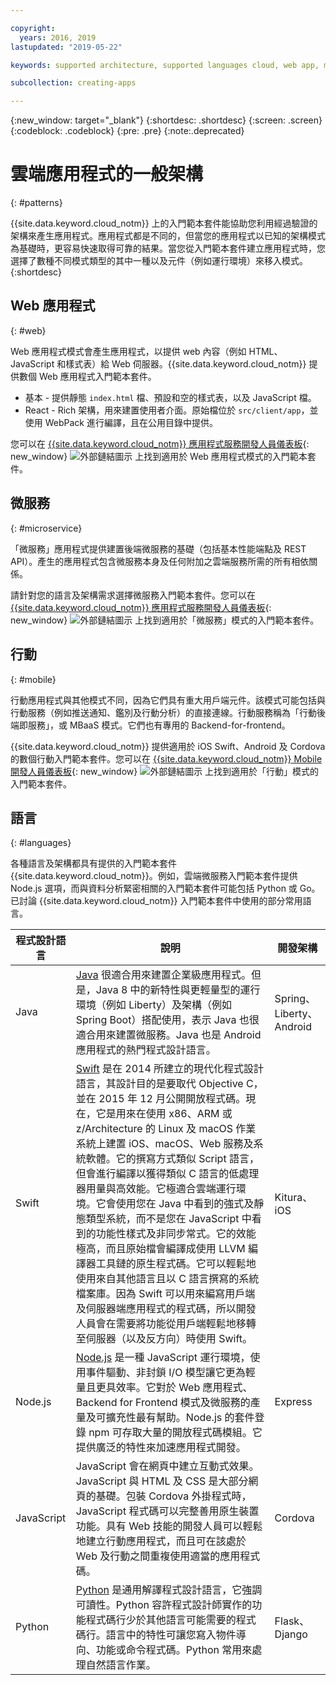 ```yaml
---

copyright:
  years: 2016, 2019
lastupdated: "2019-05-22"

keywords: supported architecture, supported languages cloud, web app, microservices, mobile, programming languages, app types, common architecture, cloud app

subcollection: creating-apps

---
```

{:new_window: target="_blank"}
{:shortdesc: .shortdesc}
{:screen: .screen}
{:codeblock: .codeblock}
{:pre: .pre}
{:note:.deprecated}

# 雲端應用程式的一般架構
{: #patterns}

{{site.data.keyword.cloud_notm}} 上的入門範本套件能協助您利用經過驗證的架構來產生應用程式。應用程式都是不同的，但當您的應用程式以已知的架構模式為基礎時，更容易快速取得可靠的結果。當您從入門範本套件建立應用程式時，您選擇了數種不同模式類型的其中一種以及元件（例如運行環境）來移入模式。
{:shortdesc}

## Web 應用程式
{: #web}

Web 應用程式模式會產生應用程式，以提供 web 內容（例如 HTML、JavaScript 和樣式表）給 Web 伺服器。{{site.data.keyword.cloud_notm}} 提供數個 Web 應用程式入門範本套件。

* 基本 - 提供靜態 `index.html` 檔、預設和空的樣式表，以及 JavaScript 檔。
* React - Rich 架構，用來建置使用者介面。原始檔位於 `src/client/app`，並使用 WebPack 進行編譯，且在公用目錄中提供。

您可以在 [{{site.data.keyword.cloud_notm}} 應用程式服務開發人員儀表板](https://{DomainName}/developer/appservice/dashboard){: new_window} ![外部鏈結圖示](../icons/launch-glyph.svg "外部鏈結圖示") 上找到適用於 Web 應用程式模式的入門範本套件。

## 微服務
{: #microservice}

「微服務」應用程式提供建置後端微服務的基礎（包括基本性能端點及 REST API）。產生的應用程式包含微服務本身及任何附加之雲端服務所需的所有相依關係。

請針對您的語言及架構需求選擇微服務入門範本套件。您可以在 [{{site.data.keyword.cloud_notm}} 應用程式服務開發人員儀表板](https://{DomainName}/developer/appservice/dashboard){: new_window} ![外部鏈結圖示](../icons/launch-glyph.svg "外部鏈結圖示") 上找到適用於「微服務」模式的入門範本套件。

## 行動
{: #mobile}

行動應用程式與其他模式不同，因為它們具有重大用戶端元件。該模式可能包括與行動服務（例如推送通知、鑑別及行動分析）的直接連線。行動服務稱為「行動後端即服務」，或 MBaaS 模式。它們也有專用的 Backend-for-frontend。

{{site.data.keyword.cloud_notm}} 提供適用於 iOS Swift、Android 及 Cordova 的數個行動入門範本套件。您可以在 [{{site.data.keyword.cloud_notm}} Mobile 開發人員儀表板](https://{DomainName}/developer/mobile/dashboard){: new_window} ![外部鏈結圖示](../icons/launch-glyph.svg "外部鏈結圖示") 上找到適用於「行動」模式的入門範本套件。

## 語言
{: #languages}

各種語言及架構都具有提供的入門範本套件 {{site.data.keyword.cloud_notm}}。例如，雲端微服務入門範本套件提供 Node.js 選項，而與資料分析緊密相關的入門範本套件可能包括 Python 或 Go。已討論 {{site.data.keyword.cloud_notm}} 入門範本套件中使用的部分常用語言。

|程式設計語言 | 說明                                                  |開發架構 |
|-----|-----|-----|
|Java | [Java](/docs/runtimes/liberty?topic=liberty-getting-started) 很適合用來建置企業級應用程式。但是，Java 8 中的新特性與更輕量型的運行環境（例如 Liberty）及架構（例如 Spring Boot）搭配使用，表示 Java 也很適合用來建置微服務。Java 也是 Android 應用程式的熱門程式設計語言。|Spring、Liberty、Android |
|Swift|[Swift](/docs/runtimes/swift?topic=Swift-getting-started) 是在 2014 所建立的現代化程式設計語言，其設計目的是要取代 Objective C，並在 2015 年 12 月公開開放程式碼。現在，它是用來在使用 x86、ARM 或 z/Architecture 的 Linux 及 macOS 作業系統上建置 iOS、macOS、Web 服務及系統軟體。它的撰寫方式類似 Script 語言，但會進行編譯以獲得類似 C 語言的低處理器用量與高效能。它極適合雲端運行環境。它會使用您在 Java 中看到的強式及靜態類型系統，而不是您在 JavaScript 中看到的功能性樣式及非同步常式。它的效能極高，而且原始檔會編譯成使用 LLVM 編譯器工具鏈的原生程式碼。它可以輕鬆地使用來自其他語言且以 C 語言撰寫的系統檔案庫。因為 Swift 可以用來編寫用戶端及伺服器端應用程式的程式碼，所以開發人員會在需要將功能從用戶端輕鬆地移轉至伺服器（以及反方向）時使用 Swift。|Kitura、iOS|
|Node.js |[Node.js](/docs/runtimes/nodejs?topicid=Nodejs-getting-started) 是一種 JavaScript 運行環境，使用事件驅動、非封鎖 I/O 模型讓它更為輕量且更具效率。它對於 Web 應用程式、Backend for Frontend 模式及微服務的產量及可擴充性最有幫助。Node.js 的套件登錄 npm 可存取大量的開放程式碼模組。它提供廣泛的特性來加速應用程式開發。| Express|
|JavaScript|JavaScript 會在網頁中建立互動式效果。JavaScript 與 HTML 及 CSS 是大部分網頁的基礎。包裝 Cordova 外掛程式時，JavaScript 程式碼可以完整善用原生裝置功能。具有 Web 技能的開發人員可以輕鬆地建立行動應用程式，而且可在該處於 Web 及行動之間重複使用適當的應用程式碼。|Cordova|
|Python| [Python](/docs/runtimes/python?topic=Python-getting_started) 是通用解譯程式設計語言，它強調可讀性。Python 容許程式設計師實作的功能程式碼行少於其他語言可能需要的程式碼行。語言中的特性可讓您寫入物件導向、功能或命令程式碼。Python 常用來處理自然語言作業。|Flask、Django|


